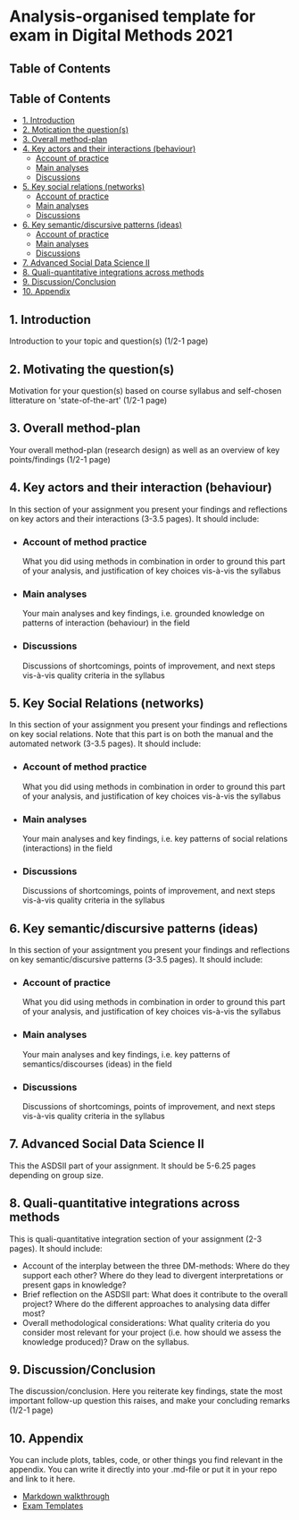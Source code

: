 # Analysis-organised template for exam in Digital Methods 2021 

## Table of Contents 

## Table of Contents

* [1. Introduction]()
* [2. Motication the question(s)]()
* [3. Overall method-plan]()
* [4. Key actors and their interactions (behaviour)]()
  * [Account of practice]()
  * [Main analyses]()
  * [Discussions]()
* [5. Key social relations (networks)]()
  * [Account of practice]()
  * [Main analyses]()
  * [Discussions](https://github.com/mathildeyung/DigitalMethods2021/blob/main/Methods-organised%20template.md#discussions-1)
* [6. Key semantic/discursive patterns (ideas)](https://github.com/mathildeyung/DigitalMethods2021/blob/main/Methods-organised%20template.md#6-content-analysis)
  * [Account of practice](https://github.com/mathildeyung/DigitalMethods2021/blob/main/Methods-organised%20template.md#account-of-practice-2)
  * [Main analyses](https://github.com/mathildeyung/DigitalMethods2021/blob/main/Methods-organised%20template.md#main-analyses-2)
  * [Discussions](https://github.com/mathildeyung/DigitalMethods2021/blob/main/Methods-organised%20template.md#discussions-2)
* [7. Advanced Social Data Science II](https://github.com/mathildeyung/DigitalMethods2021/blob/main/Methods-organised%20template.md#7-advanved-social-data-science-ii)
* [8. Quali-quantitative integrations across methods](https://github.com/mathildeyung/DigitalMethods2021/blob/main/Methods-organised%20template.md#8-quali-quantitative-integrations-across-methods)
* [9. Discussion/Conclusion](https://github.com/mathildeyung/DigitalMethods2021/blob/main/Methods-organised%20template.md#9-discussionconclusion)
* [10. Appendix](https://github.com/mathildeyung/DigitalMethods2021/blob/main/Methods-organised%20template.md#10-appendix)

## 1. Introduction
Introduction to your topic and question(s) (1/2-1 page)

## 2. Motivating the question(s)
Motivation for your question(s) based on course syllabus and self-chosen litterature on 'state-of-the-art' (1/2-1 page)

## 3. Overall method-plan
Your overall method-plan (research design) as well as an overview of key points/findings (1/2-1 page)

## 4. Key actors and their interaction (behaviour)
In this section of your assignment you present your findings and reflections on key actors and their interactions (3-3.5 pages). It should include:
* ### Account of method practice
  What you did using methods in combination in order to ground this part of your analysis, and justification of key choices vis-à-vis the syllabus
* ### Main analyses
  Your main analyses and key findings, i.e. grounded knowledge on patterns of interaction (behaviour) in the field 
* ### Discussions 
  Discussions of shortcomings, points of improvement, and next steps vis-à-vis quality criteria in the syllabus
  
## 5. Key Social Relations (networks)
In this section of your assignment you present your findings and reflections on key social relations. Note that this part is on both the manual 
and the automated network (3-3.5 pages). It should include:
* ### Account of method practice
  What you did using methods in combination in order to ground this part of your analysis, and justification of key choices vis-à-vis the syllabus
* ### Main analyses
  Your main analyses and key findings, i.e. key patterns of social relations (interactions) in the field 
* ### Discussions 
  Discussions of shortcomings, points of improvement, and next steps vis-à-vis quality criteria in the syllabus
  
## 6. Key semantic/discursive patterns (ideas)
In this section of your assigntment you present your findings and reflections on key semantic/discursive patterns (3-3.5 pages). It should include: 
* ### Account of practice
  What you did using methods in combination in order to ground this part of your analysis, and justification of key choices vis-à-vis the syllabus
* ### Main analyses
  Your main analyses and key findings, i.e. key patterns of semantics/discourses (ideas) in the field 
* ### Discussions 
  Discussions of shortcomings, points of improvement, and next steps vis-à-vis quality criteria in the syllabus

## 7. Advanced Social Data Science II
This the ASDSII part of your assignment. It should be 5-6.25 pages depending on group size. 

## 8. Quali-quantitative integrations across methods
This is quali-quantitative integration section of your assignment (2-3 pages). It should include:
* Account of the interplay between the three DM-methods: Where do they support each other? Where do they lead to divergent interpretations or present gaps in knowledge?
* Brief reflection on the ASDSII part: What does it contribute to the overall project? Where do the different approaches to analysing data differ most?
* Overall methodological considerations: What quality criteria do you consider most relevant for your project (i.e. how should we assess the knowledge produced)? Draw on the syllabus. 

## 9. Discussion/Conclusion
The discussion/conclusion. Here you reiterate key findings, state the most important follow-up question this raises, and make your concluding remarks (1/2-1 page)

## 10. Appendix
You can include plots, tables, code, or other things you find relevant in the appendix. You can write it directly into your .md-file or put it in your repo and link to it here. 

* [Markdown walkthrough](https://github.com/mathildeyung/DigitalMethods2021/blob/45169f8de3c9f78364968cdcea69ec820fd945f9/MarkdownWalkthrough.md) 
* [Exam Templates](https://absalon.ku.dk/courses/46515/files/4870443?module_item_id=1319171)
